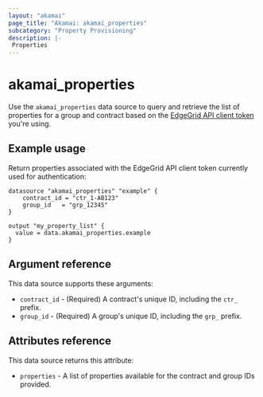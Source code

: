 ```yaml
---
layout: "akamai"
page_title: "Akamai: akamai_properties"
subcategory: "Property Provisioning"
description: |-
 Properties
---
```


# akamai_properties


Use the `akamai_properties` data source to query and retrieve the list of properties for a group and contract
based on the [EdgeGrid API client token](https://developer.akamai.com/getting-started/edgegrid) you're using.

## Example usage

Return properties associated with the EdgeGrid API client token currently used for authentication:


```hcl
datasource "akamai_properties" "example" {
    contract_id = "ctr_1-AB123"
    group_id   = "grp_12345"
}

output "my_property_list" {
  value = data.akamai_properties.example
}
```

## Argument reference

This data source supports these arguments:

* `contract_id` - (Required) A contract's unique ID, including the `ctr_` prefix.
* `group_id` - (Required) A group's unique ID, including the `grp_` prefix.

## Attributes reference

This data source returns this attribute:

* `properties` - A list of properties available for the contract and group IDs provided.
